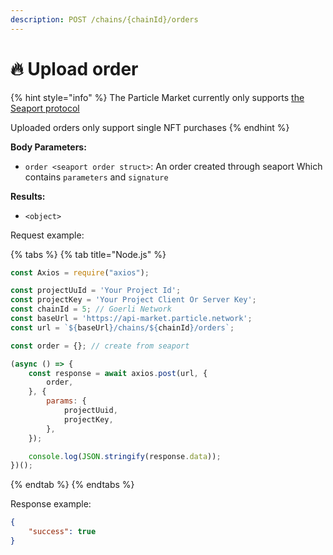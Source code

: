```yaml
---
description: POST /chains/{chainId}/orders
---
```


# 🔥 Upload order

{% hint style="info" %}
The Particle Market currently only supports [the Seaport protocol](https://github.com/ProjectOpenSea/seaport)

Uploaded orders only support single NFT purchases
{% endhint %}

**Body Parameters:**

* `order <seaport order struct>`: An order created through seaport Which contains `parameters` and `signature`

**Results:**

* `<object>`

Request example:

{% tabs %}
{% tab title="Node.js" %}
```javascript
const Axios = require("axios");

const projectUuId = 'Your Project Id';
const projectKey = 'Your Project Client Or Server Key';
const chainId = 5; // Goerli Network
const baseUrl = 'https://api-market.particle.network';
const url = `${baseUrl}/chains/${chainId}/orders`;

const order = {}; // create from seaport

(async () => {
    const response = await axios.post(url, {
        order,
    }, {
        params: {
            projectUuid,
            projectKey,
        },
    });

    console.log(JSON.stringify(response.data));
})();
```
{% endtab %}
{% endtabs %}

Response example:

```json
{
    "success": true
}
```
